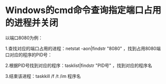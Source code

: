 # Windows的cmd命令查询指定端口占用的进程并关闭

以端口8080为例：

1.查找对应的端口占用的进程：netstat  -aon|findstr  "8080"    ，找到占用8080端口对应的程序的PID号：

2.根据PID号找到对应的程序：tasklist|findstr "PID号"    ，找到对应的程序名

3.结束该进程：taskkill /f /t /im 程序名